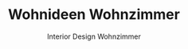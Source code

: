 ---
layout: /blog/category.ect
href: '/blog/category/livingroom'
title: 'Wohnideen Wohnzimmer '
subtitle: 'Interior Design Wohnzimmer'
tags: [livingroom]
---